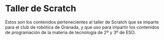 # Taller de Scratch
Estos son los contenidos pertenecientes al taller de Scratch que se imparte para el club de robótica de Granada, y que uso para impartir los contenidos de programación de la materia de tecnología de 2º y 3º de ESO.
